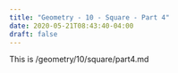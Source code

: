 ```yaml
---
title: "Geometry - 10 - Square - Part 4"
date: 2020-05-21T08:43:40-04:00
draft: false
---
```

This is /geometry/10/square/part4.md
